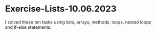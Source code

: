 # Exercise-Lists-10.06.2023
I solved these ten tasks using lists, arrays, methods, loops, nested loops and if-else statements.
